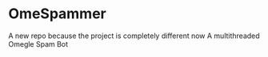 # OmeSpammer
A new repo because the project is completely different now
A multithreaded Omegle Spam Bot
